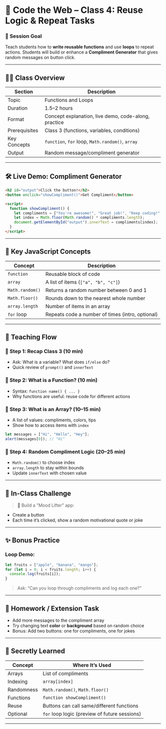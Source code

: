 # 🏫 **Code the Web – Class 4: Reuse Logic & Repeat Tasks**

### 🎯 **Session Goal**

Teach students how to **write reusable functions** and use **loops** to repeat actions. Students will build or enhance a **Compliment Generator** that gives random messages on button click.

---

## 🧑‍🏫 **Class Overview**

| Section       | Description                                          |
| ------------- | ---------------------------------------------------- |
| Topic         | Functions and Loops                                  |
| Duration      | 1.5–2 hours                                          |
| Format        | Concept explanation, live demo, code-along, practice |
| Prerequisites | Class 3 (functions, variables, conditions)           |
| Key Concepts  | `function`, `for` loop, `Math.random()`, `array`     |
| Output        | Random message/compliment generator                  |

---

## 🛠️ **Live Demo: Compliment Generator**

```html
<h2 id="output">Click the button!</h2>
<button onclick="showCompliment()">Get Compliment</button>

<script>
  function showCompliment() {
    let compliments = ["You're awesome!", "Great job!", "Keep coding!", "Nice work!"];
    let index = Math.floor(Math.random() * compliments.length);
    document.getElementById("output").innerText = compliments[index];
  }
</script>
```

---

## 📖 **Key JavaScript Concepts**

| Concept         | Description                                      |
| --------------- | ------------------------------------------------ |
| `function`      | Reusable block of code                           |
| `array`         | A list of items (`["a", "b", "c"]`)              |
| `Math.random()` | Returns a random number between 0 and 1          |
| `Math.floor()`  | Rounds down to the nearest whole number          |
| `array.length`  | Number of items in an array                      |
| `for` loop      | Repeats code a number of times (intro, optional) |

---

## 🧭 **Teaching Flow**

### 🔹 Step 1: Recap Class 3 (10 min)

* Ask: What is a variable? What does `if/else` do?
* Quick review of `prompt()` and `innerText`

### 🔹 Step 2: What is a Function? (10 min)

* Syntax: `function name() { ... }`
* Why functions are useful: reuse code for different actions

### 🔹 Step 3: What is an Array? (10–15 min)

* A list of values: compliments, colors, tips
* Show how to access items with `index`

```js
let messages = ["Hi", "Hello", "Hey"];
alert(messages[0]); // "Hi"
```

### 🔹 Step 4: Random Compliment Logic (20–25 min)

* `Math.random()` to choose index
* `array.length` to stay within bounds
* Update `innerText` with chosen value

---

## 🧪 **In-Class Challenge**

> 🎲 Build a "Mood Lifter" app:

* Create a button
* Each time it’s clicked, show a random motivational quote or joke

---

## ✨ Bonus Practice

### Loop Demo:

```js
let fruits = ["apple", "banana", "mango"];
for (let i = 0; i < fruits.length; i++) {
  console.log(fruits[i]);
}
```

> Ask: “Can you loop through compliments and log each one?”

---

## 📝 **Homework / Extension Task**

* Add more messages to the compliment array
* Try changing text **color** or **background** based on random choice
* Bonus: Add two buttons: one for compliments, one for jokes

---

## 🧠 **Secretly Learned**

| Concept    | Where It’s Used                               |
| ---------- | --------------------------------------------- |
| Arrays     | List of compliments                           |
| Indexing   | `array[index]`                                |
| Randomness | `Math.random()`, `Math.floor()`               |
| Functions  | `function showCompliment()`                   |
| Reuse      | Buttons can call same/different functions     |
| Optional   | `for` loop logic (preview of future sessions) |

---
